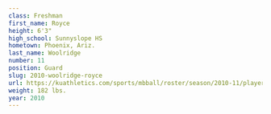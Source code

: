 ```yaml
---
class: Freshman
first_name: Royce
height: 6'3"
high_school: Sunnyslope HS
hometown: Phoenix, Ariz.
last_name: Woolridge
number: 11
position: Guard
slug: 2010-woolridge-royce
url: https://kuathletics.com/sports/mbball/roster/season/2010-11/player/royce-woolridge/
weight: 182 lbs.
year: 2010
---
```


